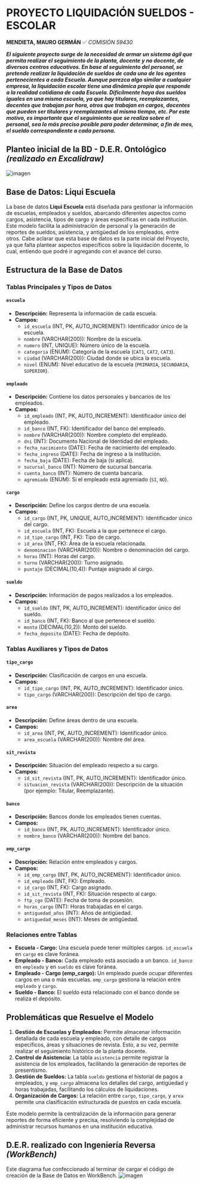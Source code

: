 # PROYECTO LIQUIDACIÓN SUELDOS - ESCOLAR # 
**MENDIETA, MAURO GERMÁN**
:white_check_mark: *COMISIÓN 59430*

***El siguiente proyecto surge de la necesidad de armar un sistema ágil que permita realizar el seguimiento de la planta, docente y no docente, de diversos centros educativos. En base al seguimiento del personal, se pretende realizar la liquidación de sueldos de cada uno de los agentes pertenecientes a cada Escuela.
Aunque parezca algo similar a cualquier empresa, la liquidación escolar tiene una dinámica propia que responde a la realidad cotidiana de cada Escuela. Dificilmente haya dos sueldos iguales en una misma escuela, ya que hay titulares, reemplazantes, docentes que trabajan por hora, otros que trabajan en cargos, docentes que pueden ser titulares y reemplazantes al mismo tiempo, etc. Por este motivo, es importante que el seguimiento que se realiza sobre el personal, sea lo más preciso posible para poder determinar, a fin de mes, el sueldo correspondiente a cada persona.*** 

## Planteo inicial de la BD - D.E.R. Ontológico *(realizado en Excalidraw)*
![imagen](https://github.com/maumendieta/coder_sql_mauro_mendieta_com59430/blob/main/liqui_mgm_sql59430_DER_EXCALIDRAW.jpg)

## Base de Datos: Liqui Escuela

La base de datos **Liqui Escuela** está diseñada para gestionar la información de escuelas, empleados y sueldos, abarcando diferentes aspectos como cargos, asistencia, tipos de cargo y áreas específicas en cada institución. Este modelo facilita la administración de personal y la generación de reportes de sueldos, asistencia, y antigüedad de los empleados, entre otros.
Cabe aclarar que esta base de datos es la parte inicial del Proyecto, ya que falta plantear aspectos específicos sobre la liquidación docente, lo cual, entiendo que podré ir agregando con el avance del curso.

## Estructura de la Base de Datos

### Tablas Principales y Tipos de Datos

#### `escuela`
- **Descripción:** Representa la información de cada escuela.
- **Campos:**
  - `id_escuela` (INT, PK, AUTO_INCREMENT): Identificador único de la escuela.
  - `nombre` (VARCHAR(200)): Nombre de la escuela.
  - `numero` (INT, UNIQUE): Número único de la escuela.
  - `categoria` (ENUM): Categoría de la escuela (`CAT1`, `CAT2`, `CAT3`).
  - `ciudad` (VARCHAR(200)): Ciudad donde se ubica la escuela.
  - `nivel` (ENUM): Nivel educativo de la escuela (`PRIMARIA`, `SECUNDARIA`, `SUPERIOR`).

#### `empleado`
- **Descripción:** Contiene los datos personales y bancarios de los empleados.
- **Campos:**
  - `id_empleado` (INT, PK, AUTO_INCREMENT): Identificador único del empleado.
  - `id_banco` (INT, FK): Identificador del banco del empleado.
  - `nombre` (VARCHAR(200)): Nombre completo del empleado.
  - `dni` (INT): Documento Nacional de Identidad del empleado.
  - `fecha_nacimiento` (DATE): Fecha de nacimiento del empleado.
  - `fecha_ingreso` (DATE): Fecha de ingreso a la institución.
  - `fecha_baja` (DATE): Fecha de baja (si aplica).
  - `sucursal_banco` (INT): Número de sucursal bancaria.
  - `cuenta_banco` (INT): Número de cuenta bancaria.
  - `agremiado` (ENUM): Si el empleado está agremiado (`SI`, `NO`).

#### `cargo`
- **Descripción:** Define los cargos dentro de una escuela.
- **Campos:**
  - `id_cargo` (INT, PK, UNIQUE, AUTO_INCREMENT): Identificador único del cargo.
  - `id_escuela` (INT, FK): Escuela a la que pertenece el cargo.
  - `id_tipo_cargo` (INT, FK): Tipo de cargo.
  - `id_area` (INT, FK): Área de la escuela relacionada.
  - `denominacion` (VARCHAR(200)): Nombre o denominación del cargo.
  - `horas` (INT): Horas del cargo.
  - `turno` (VARCHAR(200)): Turno asignado.
  - `puntaje` (DECIMAL(10,4)): Puntaje asignado al cargo.

#### `sueldo`
- **Descripción:** Información de pagos realizados a los empleados.
- **Campos:**
  - `id_sueldo` (INT, PK, AUTO_INCREMENT): Identificador único del sueldo.
  - `id_banco` (INT, FK): Banco al que pertenece el sueldo.
  - `monto` (DECIMAL(10,2)): Monto del sueldo.
  - `fecha_deposito` (DATE): Fecha de depósito.

### Tablas Auxiliares y Tipos de Datos

#### `tipo_cargo`
- **Descripción:** Clasificación de cargos en una escuela.
- **Campos:**
  - `id_tipo_cargo` (INT, PK, AUTO_INCREMENT): Identificador único.
  - `tipo_cargo` (VARCHAR(200)): Descripción del tipo de cargo.

#### `area`
- **Descripción:** Define áreas dentro de una escuela.
- **Campos:**
  - `id_area` (INT, PK, AUTO_INCREMENT): Identificador único.
  - `area_escuela` (VARCHAR(200)): Nombre del área.

#### `sit_revista`
- **Descripción:** Situación del empleado respecto a su cargo.
- **Campos:**
  - `id_sit_revista` (INT, PK, AUTO_INCREMENT): Identificador único.
  - `situacion_revista` (VARCHAR(200)): Descripción de la situación (por ejemplo: Titular, Reemplazante).

#### `banco`
- **Descripción:** Bancos donde los empleados tienen cuentas.
- **Campos:**
  - `id_banco` (INT, PK, AUTO_INCREMENT): Identificador único.
  - `nombre_banco` (VARCHAR(200)): Nombre del banco.

#### `emp_cargo`
- **Descripción:** Relación entre empleados y cargos.
- **Campos:**
  - `id_emp_cargo` (INT, PK, AUTO_INCREMENT): Identificador único.
  - `id_empleado` (INT, FK): Empleado.
  - `id_cargo` (INT, FK): Cargo asignado.
  - `id_sit_revista` (INT, FK): Situación respecto al cargo.
  - `ftp_cgo` (DATE): Fecha de toma de posesión.
  - `horas_cargo` (INT): Horas trabajadas en el cargo.
  - `antiguedad_años` (INT): Años de antigüedad.
  - `antiguedad_meses` (INT): Meses de antigüedad.

### Relaciones entre Tablas

- **Escuela - Cargo:** Una escuela puede tener múltiples cargos. `id_escuela` en `cargo` es clave foránea.
- **Empleado - Banco:** Cada empleado está asociado a un banco. `id_banco` en `empleado` y en `sueldo` es clave foránea.
- **Empleado - Cargo (emp_cargo):** Un empleado puede ocupar diferentes cargos en una o más escuelas. `emp_cargo` gestiona la relación entre `empleado` y `cargo`.
- **Sueldo - Banco:** El sueldo está relacionado con el banco donde se realiza el depósito.

## Problemáticas que Resuelve el Modelo

1. **Gestión de Escuelas y Empleados:** Permite almacenar información detallada de cada escuela y empleado, con detalle de cargos específicos, áreas y situaciones de revista. Esto, a su vez, permite realizar el seguimiento histórico de la planta docente.
2. **Control de Asistencia:** La tabla `asistencia` permite registrar la asistencia de los empleados, facilitando la generación de reportes de presentismo.
3. **Gestión de Sueldos:** La tabla `sueldo` gestiona el historial de pagos a empleados, y `emp_cargo` almacena los detalles del cargo, antigüedad y horas trabajadas, facilitando los cálculos de liquidaciones.
4. **Organización de Cargos:** La relación entre `cargo`, `tipo_cargo`, y `area` permite una clasificación estructurada de puestos en cada escuela.

Este modelo permite la centralización de la información para generar reportes de forma eficiente y precisa, resolviendo la complejidad de administrar recursos humanos en una institución educativa.

## D.E.R. realizado con Ingeniería Reversa *(WorkBench)*
Este diagrama fue confeccionado al terminar de cargar el código de creación de la Base de Datos en WorkBench.
![imagen](https://github.com/maumendieta/coder_sql_mauro_mendieta_com59430/blob/main/liqui_mgm_sql59430_DER_WB.jpg)




